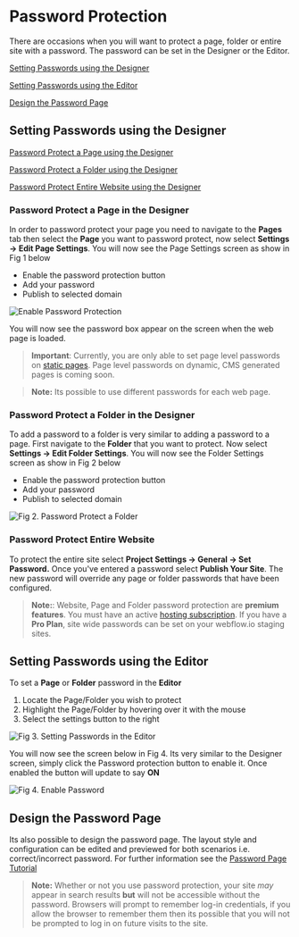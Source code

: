 # Password Protection

There are occasions when you will want to protect a page, folder or entire site with a password. The password can be set in the Designer or the Editor. 

[Setting Passwords using the Designer](#setting-passwords-using-the-designer)

[Setting Passwords using the Editor](#setting-passwords-using-the-editor)

[Design the Password Page](#design-the-password-page)
 

## Setting Passwords using the Designer
[Password Protect a Page using the Designer](#password-protect-a-page-in-the-designer)

[Password Protect a Folder using the Designer](#password-protect-a-folder-in-the-designer)

[Password Protect Entire Website using the Designer](#password-protect-entire-website)

### Password Protect a Page in the Designer
In order to password protect your page you need to navigate to the **Pages** tab then select the **Page** you want to password protect, now select **Settings -> Edit Page Settings**.  You will now see the Page Settings screen as show in Fig 1 below
 
 - Enable the password protection button
 - Add your password
 - Publish to selected domain
 
![Enable Password Protection](https://lh3.googleusercontent.com/a1nHaPpRFt8hAKJDfiIG489lbElJVOXX128LerCqnwjYnemUjk0lWHz6t1GcFn6-otcmUlAlbi2MDw "Fig 1.  Enable Password Protection")

You will now see the password box appear on the screen when the web page is loaded.

>**Important**: Currently, you are only able to set page level passwords on [static pages](https://university.webflow.com/glossary/static-page). Page level passwords on dynamic, CMS generated pages is coming soon.

  > **Note:** Its possible to use different passwords for each web page.
    

### Password Protect a Folder in the Designer
To add a password to a folder is very similar to adding a password to a page. First navigate to the **Folder** that you want to protect. Now select **Settings -> Edit Folder Settings**.  You will now see the Folder Settings screen as show in Fig 2 below
 
 - Enable the password protection button
 - Add your password
 - Publish to selected domain 
 
![Fig 2. Password Protect a Folder](https://lh3.googleusercontent.com/67MFwpWmUSOmO8VSlrPRXi6j-7sX0MoQo8z7NZpaBFE7PNMXOEQsNvxeZo6SFTaqfTTjTgWMwZLYbw "Fig 2. Password Protect a Folder")

### Password Protect Entire Website
To protect the entire site select **Project Settings -> General -> Set Password.** Once you've entered a password select **Publish Your Site**. The new password will override any page or folder passwords that have been configured.

> **Note:**: Website, Page and Folder password protection are **premium features**. You must have an active [hosting subscription](https://webflow.com/pricing/one-site). If you have a **Pro Plan**, site wide passwords can be set on your webflow.io staging sites. 

## Setting Passwords using the Editor
To set a **Page** or **Folder** password in the **Editor**

1. Locate the Page/Folder you wish to protect
2. Highlight the Page/Folder by hovering over it with the mouse
3. Select the settings button to the right

![Fig 3. Setting Passwords in the Editor](https://lh3.googleusercontent.com/RCcYtcnFDED2DcxfvK4yHtY607HOjAEaNopSvbi9yjw--UwJMKUtQgr9knfTW1ngMagoKUo_eeWHaA "Fig 3. Setting Passwords in the Editor")

You will now see the screen below in Fig 4. Its very similar to the Designer screen, simply click the Password protection button to enable it. Once enabled the button will update to say **ON**

![Fig 4. Enable Password](https://lh3.googleusercontent.com/sHGwXTAW3wVC2bEVaKMjOVFhVTkSPiBsSi5PnPy0taTKslgLOkwU3vE-HjLJG0a3nPaz63lnh8Pdbg "Fig 4. Enable Password")

## Design the Password Page

Its also possible to design the password page. The layout style and configuration can be edited and previewed for both scenarios i.e. correct/incorrect password. For further information see the [Password Page Tutorial](https://university.webflow.com/article/password-page)




>**Note:**  Whether or not you use password protection, your site _may_ appear in search results **but** will not be accessible without the password. Browsers will prompt to remember log-in credentials, if you allow the browser to remember them then its possible that you will not be prompted to log in on future visits to the site.
